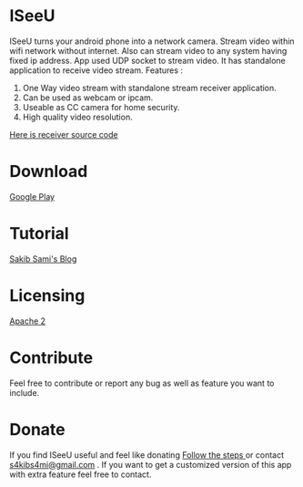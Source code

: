 # ISeeU

ISeeU turns your android phone into a network camera. Stream video within wifi network without internet. Also can stream video to any system having fixed ip address. App used UDP socket to stream video. It has standalone application to receive video stream.
Features :

 1. One Way video stream with standalone stream receiver application.
 2. Can be used as webcam or ipcam.
 3. Useable as CC camera for home security.
 4. High quality video resolution.

[ Here is receiver source code ](https://github.com/s4kibs4mi/ISeeUReceiver)

# Download
[ Google Play ](https://play.google.com/store/apps/details?id=net.codersgarage.iseeu&hl=en)

# Tutorial
[ Sakib Sami's Blog ](http://blog.sakib.ninja/2016/06/iseeu-app-usage-tutorial.html)

# Licensing
[ Apache 2 ](https://github.com/s4kibs4mi/ISeeU/blob/master/LICENSE)

# Contribute
Feel free to contribute or report any bug as well as feature you want to include.

# Donate
If you find ISeeU useful and feel like donating
[ Follow the steps ](https://paypal.me/s4kibs4mi)
or contact s4kibs4mi@gmail.com .
If you want to get a customized version of this app with extra feature feel free to contact.
